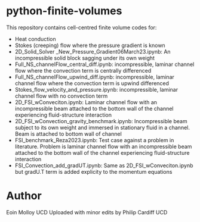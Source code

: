 # python-finite-volumes

This repository contains cell-centred finite volume codes for:

- Heat conduction
- Stokes (creeping) flow where the pressure gradient is known
- 2D_Solid_Solver _New_Pressure_Gradient06March23.ipynb: An incompressible solid block sagging under its own weight
- Full_NS_channelFlow_central_diff.ipynb: incompressible, laminar channel flow where the convection term is centrally differenced
- Full_NS_channelFlow_upwind_diff.ipynb: incompressible, laminar channel flow where the convection term is upwind differenced
- Stokes_flow_velocity_and_pressure.ipynb:  incompressible, laminar channel flow with no convection term 
- 2D_FSI_wConveciton.ipynb: Laminar channel flow with an incompressible beam attached to the bottom wall of the channel experiencing fluid-structure interaction
- 2D_FSI_wConvection_gravity_benchmark.ipynb: Incompressible beam subject to its own weight and immersed in stationary fluid in a channel. Beam is attached to bottom wall of channel
- FSI_benchmark_Reza2023.ipynb: Test case against a problem in literature. Problem is laminar channel flow with an incompressible beam attached to the bottom wall of the channel experiencing fluid-structure interaction
 - FSI_Convection_add_gradUT.ipynb: Same as 2D_FSI_wConveciton.ipynb but gradU.T term is added explicity to the momentum equations
 
# Author
Eoin Molloy UCD
Uploaded with minor edits by Philip Cardiff UCD
